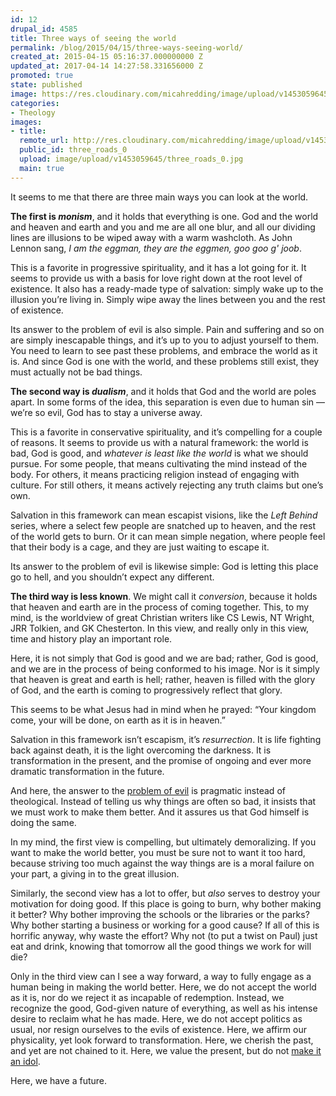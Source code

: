 ```yaml
---
id: 12
drupal_id: 4585
title: Three ways of seeing the world
permalink: /blog/2015/04/15/three-ways-seeing-world/
created_at: 2015-04-15 05:16:37.000000000 Z
updated_at: 2017-04-14 14:27:58.331656000 Z
promoted: true
state: published
image: https://res.cloudinary.com/micahredding/image/upload/v1453059645/three_roads_0.jpg
categories:
- Theology
images:
- title: 
  remote_url: http://res.cloudinary.com/micahredding/image/upload/v1453059645/three_roads_0.jpg
  public_id: three_roads_0
  upload: image/upload/v1453059645/three_roads_0.jpg
  main: true
---
```

It seems to me that there are three main ways you can look at the world.

**The first is _monism_**, and it holds that everything is one. God and the world and heaven and earth and you and me are all one blur, and all our dividing lines are illusions to be wiped away with a warm washcloth. As John Lennon sang, *I am the eggman, they are the eggmen, goo goo g' joob*.

This is a favorite in progressive spirituality, and it has a lot going for it. It seems to provide us with a basis for love right down at the root level of existence. It also has a ready-made type of salvation: simply wake up to the illusion you’re living in. Simply wipe away the lines between you and the rest of existence.

Its answer to the problem of evil is also simple. Pain and suffering and so on are simply inescapable things, and it’s up to you to adjust yourself to them. You need to learn to see past these problems, and embrace the world as it is. And since God is one with the world, and these problems still exist, they must actually not be bad things.

**The second way is _dualism_**, and it holds that God and the world are poles apart. In some forms of the idea, this separation is even due to human sin — we’re so evil, God has to stay a universe away.

This is a favorite in conservative spirituality, and it’s compelling for a couple of reasons. It seems to provide us with a natural framework: the world is bad, God is good, and *whatever is least like the world* is what we should pursue. For some people, that means cultivating the mind instead of the body. For others, it means practicing religion instead of engaging with culture. For still others, it means actively rejecting any truth claims but one’s own.

Salvation in this framework can mean escapist visions, like the *Left Behind* series, where a select few people are snatched up to heaven, and the rest of the world gets to burn. Or it can mean simple negation, where people feel that their body is a cage, and they are just waiting to escape it.

Its answer to the problem of evil is likewise simple: God is letting this place go to hell, and you shouldn’t expect any different.

**The third way is less known**. We might call it *conversion*, because it holds that heaven and earth are in the process of coming together. This, to my mind, is the worldview of great Christian writers like CS Lewis, NT Wright, JRR Tolkien, and GK Chesterton. In this view, and really only in this view, time and history play an important role. 

Here, it is not simply that God is good and we are bad; rather, God is good, and we are in the process of being conformed to his image. Nor is it simply that heaven is great and earth is hell; rather, heaven is filled with the glory of God, and the earth is coming to progressively reflect that glory.

This seems to be what Jesus had in mind when he prayed: “Your kingdom come, your will be done, on earth as it is in heaven.”

Salvation in this framework isn’t escapism, it’s *resurrection*. It is life fighting back against death, it is the light overcoming the darkness. It is transformation in the present, and the promise of ongoing and ever more dramatic transformation in the future.

And here, the answer to the [problem of evil](http://micahredding.com/blog/2013/01/01/problem-evil-problem-humanity) is pragmatic instead of theological. Instead of telling us why things are often so bad, it insists that we must work to make them better. And it assures us that God himself is doing the same.

In my mind, the first view is compelling, but ultimately demoralizing. If you want to make the world better, you must be sure not to want it too hard, because striving too much against the way things are is a moral failure on your part, a giving in to the great illusion.

Similarly, the second view has a lot to offer, but *also* serves to destroy your motivation for doing good. If this place is going to burn, why bother making it better? Why bother improving the schools or the libraries or the parks? Why bother starting a business or working for a good cause? If all of this is horrific anyway, why waste the effort? Why not (to put a twist on Paul) just eat and drink, knowing that tomorrow all the good things we work for will die?

Only in the third view can I see a way forward, a way to fully engage as a human being in making the world better. Here, we do not accept the world as it is, nor do we reject it as incapable of redemption. Instead, we recognize the good, God-given nature of everything, as well as his intense desire to reclaim what he has made. Here, we do not accept politics as usual, nor resign ourselves to the evils of existence. Here, we affirm our physicality, yet look forward to transformation. Here, we cherish the past, and yet are not chained to it. Here, we value the present, but do not [make it an idol](http://micahredding.com/blog/2012/01/04/peter-rollins-and-deception-living-moment). 

Here, we have a future. 
